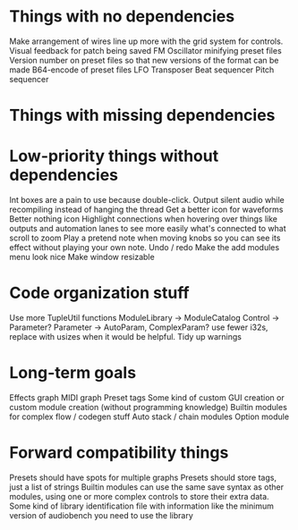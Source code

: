 # Things with no dependencies
Make arrangement of wires line up more with the grid system for controls.
Visual feedback for patch being saved
FM Oscillator
minifying preset files
Version number on preset files so that new versions of the format can be made
B64-encode of preset files
LFO
Transposer
Beat sequencer
Pitch sequencer

# Things with missing dependencies

# Low-priority things without dependencies
Int boxes are a pain to use because double-click.
Output silent audio while recompiling instead of hanging the thread
Get a better icon for waveforms
Better nothing icon
Highlight connections when hovering over things like outputs and automation
  lanes to see more easily what's connected to what
scroll to zoom
Play a pretend note when moving knobs so you can see its effect without playing your own note.
Undo / redo
Make the add modules menu look nice
Make window resizable

# Code organization stuff
Use more TupleUtil functions
ModuleLibrary -> ModuleCatalog
Control -> Parameter?
Parameter -> AutoParam, ComplexParam?
use fewer i32s, replace with usizes when it would be helpful.
Tidy up warnings

# Long-term goals
Effects graph
MIDI graph
Preset tags
Some kind of custom GUI creation or custom module creation (without programming knowledge)
Builtin modules for complex flow / codegen stuff 
  Auto stack / chain modules
  Option module

# Forward compatibility things
Presets should have spots for multiple graphs
Presets should store tags, just a list of strings
Builtin modules can use the same save syntax as other modules, using one or more complex controls to
  store their extra data.
Some kind of library identification file with information like the minimum version of audiobench you
  need to use the library
